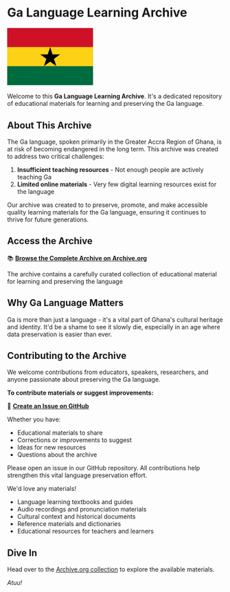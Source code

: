# Ga Language Learning Archive

<img src='assets/ghana_flag.png' width="200">

Welcome to this **Ga Language Learning Archive**. It's a dedicated repository of educational materials for learning and preserving the Ga language.

## About This Archive

The Ga language, spoken primarily in the Greater Accra Region of Ghana, is at risk of becoming endangered in the long term. This archive was created to address two critical challenges:

1. **Insufficient teaching resources** - Not enough people are actively teaching Ga
2. **Limited online materials** - Very few digital learning resources exist for the language

Our archive was created to to preserve, promote, and make accessible quality learning materials for the Ga language, ensuring it continues to thrive for future generations.

## Access the Archive

📚 **[Browse the Complete Archive on Archive.org](https://archive.org/details/ga-language-learning-archive/)**

The archive contains a carefully curated collection of educational material for learning and preserving the language

## Why Ga Language Matters

Ga is more than just a language - it's a vital part of Ghana's cultural heritage and identity. It'd be a shame to see it slowly die, especially in an age where data preservation is easier than ever.

## Contributing to the Archive

We welcome contributions from educators, speakers, researchers, and anyone passionate about preserving the Ga language. 

**To contribute materials or suggest improvements:**

🔗 **[Create an Issue on GitHub](https://github.com/andersonaddo/ga-language-learning-archive/issues)**

Whether you have:
- Educational materials to share
- Corrections or improvements to suggest
- Ideas for new resources
- Questions about the archive

Please open an issue in our GitHub repository. All contributions help strengthen this vital language preservation effort.

We'd love any materials!
- Language learning textbooks and guides
- Audio recordings and pronunciation materials
- Cultural context and historical documents
- Reference materials and dictionaries
- Educational resources for teachers and learners

## Dive In

Head over to the [Archive.org collection](https://archive.org/details/ga-language-learning-archive/) to explore the available materials. 

*Atuu!*